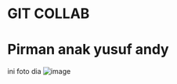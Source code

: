 # GIT COLLAB








# Pirman anak yusuf andy

ini foto dia ![image](https://ichef.bbci.co.uk/news/410/cpsprodpb/025B/production/_85730600_monkey2.jpg)